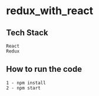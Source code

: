 # redux_with_react

## Tech Stack
```
React
Redux

```

## How to run the code

```
1 - npm install
2 - npm start
```